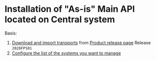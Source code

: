 # Installation of "As-is" Main API located on Central system

Basis:

1. [Download and import transports](../../inst/step-1.md) from [Product release page](https://github.com/fioritracker/asis-cen/releases) Release `2020FPS01`
2. [Configure the list of the systems you want to manage](../../asis/FPS01/sys.md)
